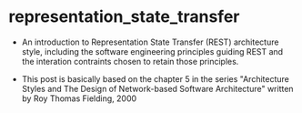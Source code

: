 # representation_state_transfer

* An introduction to Representation State Transfer (REST) architecture style, including the software engineering principles guiding REST and the interation contraints chosen to retain those principles. 

* This post is basically based on the chapter 5 in the series "Architecture Styles and The Design of Network-based Software Architecture" written by Roy Thomas Fielding, 2000


